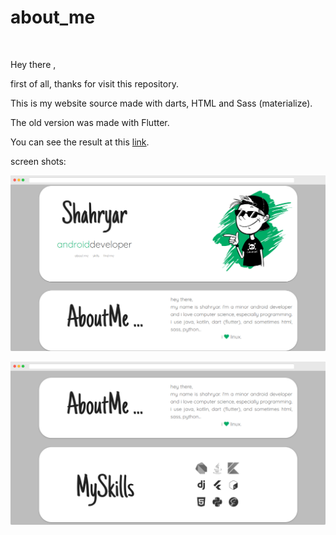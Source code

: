 # about_me

![]()

Hey there ,

first of all, thanks for visit this repository.

This is my website source made with darts, HTML and Sass (materialize).

The old version was made with Flutter.

You can see the result at this [link](https://github.com/Shahryar-Pirooz/shahryar-pirooz.github.io).



screen shots:

![](screenshots/screely-1607412667574.png)

![](screenshots/screely-1607412737601.png)
